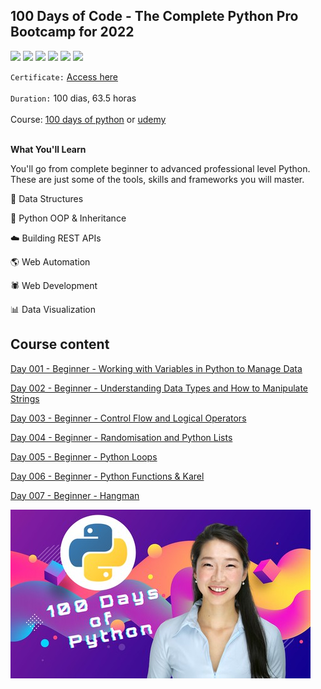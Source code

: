 ## 100 Days of Code - The Complete Python Pro Bootcamp for 2022

[![](https://img.shields.io/badge/made%20by-masedos-blue)](https://www.linkedin.com/in/masedos/)
[![](https://img.shields.io/badge/-100%20days%20of%20python-orange)](https://www.linkedin.com/in/masedos/)
[![](https://img.shields.io/badge/python-3.8-green)](https://www.python.org/downloads/)
[![](https://img.shields.io/badge/-replit.com-yellowgreen)](https://replit.com/@masedos/100DaysOfCodePython#)
[![](https://img.shields.io/badge/-pythontutor.com-blue)](http://pythontutor.com/live.html)
[![](https://img.shields.io/badge/-codingrooms-blue)](https://app.codingrooms.com/management/courses/6387/classes/8480/assignments)



`Certificate:` [Access here]()
</br></br>
`Duration:` 100 dias, 63.5 horas
</br></br>
Course: [100 days of python](https://100daysofpython.dev/) or [udemy](https://www.udemy.com/course/100-days-of-code/)
</br></br>



**What You'll Learn**

You'll go from complete beginner to advanced professional level Python. These are just some of the tools, skills and frameworks you will master.

:file_folder: Data Structures

:dizzy: Python OOP & Inheritance

:cloud: Building REST APIs

:earth_americas: Web Automation

:spider: Web Development

:bar_chart: Data Visualization


## Course content

[Day 001 - Beginner - Working with Variables in Python to Manage Data](../../../100DaysOfCodePython/tree/main/Day_001)

[Day 002 - Beginner - Understanding Data Types and How to Manipulate Strings](../../../100DaysOfCodePython/tree/main/Day_002)

[Day 003 - Beginner - Control Flow and Logical Operators](../../../100DaysOfCodePython/tree/main/Day_003)

[Day 004 - Beginner - Randomisation and Python Lists](../../../100DaysOfCodePython/tree/main/Day_004)

[Day 005 - Beginner - Python Loops](../../../100DaysOfCodePython/tree/main/Day_005)

[Day 006 - Beginner - Python Functions & Karel](../../../100DaysOfCodePython/tree/main/Day_006)

[Day 007 - Beginner - Hangman](../../../100DaysOfCodePython/tree/main/Day_007)


[![](https://github.com/masedos/100DaysOfCodePython/blob/main/folder.jpg)](https://www.linkedin.com/in/masedos/)
